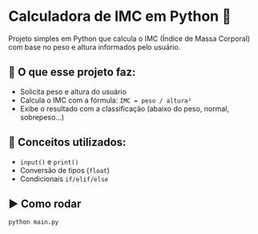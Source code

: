 # Calculadora de IMC em Python 🧮

Projeto simples em Python que calcula o IMC (Índice de Massa Corporal) com base no peso e altura informados pelo usuário.

## 📌 O que esse projeto faz:
- Solicita peso e altura do usuário
- Calcula o IMC com a fórmula: `IMC = peso / altura²`
- Exibe o resultado com a classificação (abaixo do peso, normal, sobrepeso...)

## 🧠 Conceitos utilizados:
- `input()` e `print()`
- Conversão de tipos (`float`)
- Condicionais `if/elif/else`

## ▶️ Como rodar

```bash
python main.py